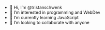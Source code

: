 - 👋 Hi, I’m @tristanschwenk
- 👀 I’m interested in programming and WebDev
- 🌱 I’m currently learning JavaScript
- 💞️ I’m looking to collaborate with anyone


<!---
tristanschwenk/tristanschwenk is a ✨ special ✨ repository because its `README.md` (this file) appears on your GitHub profile.
You can click the Preview link to take a look at your changes.
--->
